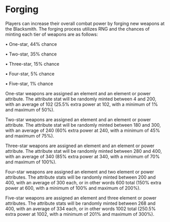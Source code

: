 # Forging

Players can increase their overall combat power by forging new weapons at the Blacksmith. The forging process utilizes RNG and the chances of minting each tier of weapons are as follows: 

• One-star, 44% chance 

• Two-star, 35% chance 

• Three-star, 15% chance 

• Four-star, 5% chance 

• Five-star, 1% chance 

One-star weapons are assigned an element and an element or power attribute. The attribute stat will be randomly minted between 4 and 200, with an average of 102 \(25.5% extra power at 102, with a minimum of 1% and maximum of 50%\). 

Two-star weapons are assigned an element and an element or power attribute. The attribute stat will be randomly minted between 180 and 300, with an average of 240 \(60% extra power at 240, with a minimum of 45% and maximum of 75%\).

  
Three-star weapons are assigned an element and an element or power attribute. The attribute stat will be randomly minted between 280 and 400, with an average of 340 \(85% extra power at 340, with a minimum of 70% and maximum of 100%\).

  
Four-star weapons are assigned an element and two element or power attributes. The attribute stats will be randomly minted between 200 and 400, with an average of 300 each, or in other words 600 total \(150% extra power at 600, with a minimum of 100% and maximum of 200%\).

 Five-star weapons are assigned an element and three element or power attributes. The attribute stats will be randomly minted between 268 and 400, with an average of 334 each, or in other words 1002 total \(250.5% extra power at 1002, with a minimum of 201% and maximum of 300%\). 

